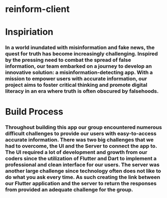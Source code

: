 # reinform-client

# Inspiriation

### In a world inundated with misinformation and fake news, the quest for truth has become increasingly challenging. Inspired by the pressing need to combat the spread of false information, our team embarked on a journey to develop an innovative solution: a misinformation-detecting app. With a mission to empower users with accurate information, our project aims to foster critical thinking and promote digital literacy in an era where truth is often obscured by falsehoods.

# Build Process

### Throughout building this app our group encountered numerous difficult challenges to provide our users with easy-to-access accurate information. There was two big challenges that we had to overcome, the UI and the Server to connect the app to. The UI required a lot of development and growth from our coders since the utilization of Flutter and Dart to implement a professional and clean interface for our users. The server was another large challenge since technology often does not like to do what you ask every time. As such creating the link between our Flutter application and the server to return the responses from provided an adequate challenge for the group.


